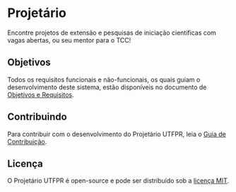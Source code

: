 # Projetário
Encontre projetos de extensão e pesquisas de iniciação científicas com vagas abertas,
ou seu mentor para o TCC!

## Objetivos
Todos os requisitos funcionais e não-funcionais, os quais guiam o desenvolvimento
deste sistema, estão disponíveis no documento de
[Objetivos e Requisitos](.github/requisitos.md).

## Contribuindo
Para contribuir com o desenvolvimento do Projetário UTFPR, leia o
[Guia de Contribuição](.github/contribuindo.md).

## Licença
O Projetário UTFPR é open-source e pode ser distribuído sob a [licença MIT](./LICENSE).

